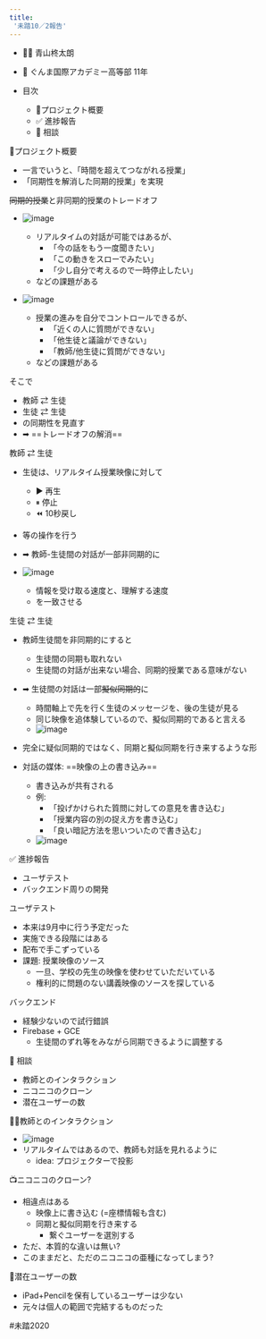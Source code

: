 ```yaml
---
title:
 '未踏10／2報告'
---
```


- 👨‍💻 青山柊太朗
- 🏫 ぐんま国際アカデミー高等部 11年

- 目次
    - 📕プロジェクト概要
    - ✅ 進捗報告
    - 💭 相談

📕プロジェクト概要
- 一言でいうと、「時間を超えてつながれる授業」
- 「同期性を解消した同期的授業」を実現


~~同期的授業~~と非同期的授業のトレードオフ
- ![image](https://gyazo.com/8372bb6f4f0f4a4633e841dd137af24d/thumb/1000)
    - リアルタイムの対話が可能ではあるが、
        - 「今の話をもう一度聞きたい」
        - 「この動きをスローでみたい」
        - 「少し自分で考えるので一時停止したい」
    - などの課題がある

- ![image](https://gyazo.com/7731771fd225b9d1fca418a768fb6da4/thumb/1000)
    - 授業の進みを自分でコントロールできるが、
        - 「近くの人に質問ができない」
        - 「他生徒と議論ができない」
        - 「教師/他生徒に質問ができない」
    - などの課題がある


そこで
- 教師 ⇄ 生徒
- 生徒 ⇄ 生徒
- の同期性を見直す
- ➡︎ ==トレードオフの解消==


教師 ⇄ 生徒
- 生徒は、リアルタイム授業映像に対して
    - ▶️️ 再生
    - ⏸ 停止
    - ⏪ 10秒戻し
- 等の操作を行う
- ➡︎ 教師-生徒間の対話が一部非同期的に

- ![image](https://gyazo.com/47683cf78d0ad6d46f966722369a9708/thumb/1000)
    - 情報を受け取る速度と、理解する速度
    - を一致させる


生徒 ⇄ 生徒
- 教師生徒間を非同期的にすると
    - 生徒間の同期も取れない
    - 生徒間の対話が出来ない場合、同期的授業である意味がない
- ➡︎ 生徒間の対話は一部~~擬似同期的~~に
    - 時間軸上で先を行く生徒のメッセージを、後の生徒が見る
    - 同じ映像を追体験しているので、擬似同期的であると言える
    - ![image](https://gyazo.com/07e405a741213198a374684bc86fed41/thumb/1000)
- 完全に疑似同期的ではなく、同期と擬似同期を行き来するような形

- 対話の媒体: ==映像の上の書き込み==
    - 書き込みが共有される
    - 例:
        - 「投げかけられた質問に対しての意見を書き込む」
        - 「授業内容の別の捉え方を書き込む」
        - 「良い暗記方法を思いついたので書き込む」
    - ![image](https://gyazo.com/dc1a017863e4ff6e754b9c68ba4bed74/thumb/1000)


✅ 進捗報告
- ユーザテスト
- バックエンド周りの開発

ユーザテスト
- 本来は9月中に行う予定だった
- 実施できる段階にはある
- 配布で手こずっている
- 課題: 授業映像のソース
    - 一旦、学校の先生の映像を使わせていただいている
    - 権利的に問題のない講義映像のソースを探している


バックエンド
- 経験少ないので試行錯誤
- Firebase + GCE
    - 生徒間のずれ等をみながら同期できるように調整する


💭 相談
- 教師とのインタラクション
- ニコニコのクローン
- 潜在ユーザーの数


👨‍🏫教師とのインタラクション
- ![image](https://gyazo.com/22a56f7b47a4eca8a4a06772461e8592/thumb/1000)
- リアルタイムではあるので、教師も対話を見れるように
    - idea: プロジェクターで投影


📺ニコニコのクローン?
- 相違点はある
    - 映像上に書き込む (=座標情報も含む)
    - 同期と擬似同期を行き来する
        - 繋ぐユーザーを選別する
- ただ、本質的な違いは無い?
- このままだと、ただのニコニコの亜種になってしまう?


👥潜在ユーザーの数
- iPad+Pencilを保有しているユーザーは少ない
- 元々は個人の範囲で完結するものだった

#未踏2020
